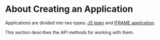 # About Creating an Application

Applications are divided into two types: [JS team](../chat-apps.md#js-team) and [IFRAME application](../chat-apps.md#iframe-application).

This section describes the API methods for working with them.